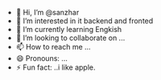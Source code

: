 - 👋 Hi, I’m @sanzhar
- 👀 I’m interested in it backend and fronted
- 🌱 I’m currently learning Engkish
- 💞️ I’m looking to collaborate on ...
- 📫 How to reach me ...
- 😄 Pronouns: ...
- ⚡ Fun fact: ..i like apple.

<!---
SaKe2212/SaKe2212 is a ✨ special ✨ repository because its `README.md` (this file) appears on your GitHub profile.
You can click the Preview link to take a look at your changes.
--->
